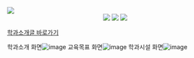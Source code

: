 <img src="https://capsule-render.vercel.app/api?type=waving&color=auto&height=200&section=header&text=동의과학대학교컴퓨터소프트웨어학과소개&fontSize=40" />

<div align="center">
	<img src="https://img.shields.io/badge/Java-007396?style=flat&logo=Java&logoColor=white" />
	<img src="https://img.shields.io/badge/HTML5-E34F26?style=flat&logo=HTML5&logoColor=white" />
	<img src="https://img.shields.io/badge/CSS3-1572B6?style=flat&logo=CSS3&logoColor=white" />
</div>


[학과소개글 바로가기](https://wjsrudals411.github.io/Cordova/week6/10_12)

학과소개 화면![image](https://github.com/wjsrudals411/Cordova/assets/103473959/ceefcb69-106c-4c6e-933a-9af20c38380b)
교육목표 화면![image](https://github.com/wjsrudals411/Cordova/assets/103473959/81d678b1-711c-49e3-84a0-20b0d8b779a4)
학과시설 화면![image](https://github.com/wjsrudals411/Cordova/assets/103473959/581a846c-dfbc-44af-bcbe-e83bb2c1aa58)


